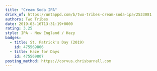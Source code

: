 ```yaml
---
title: "Cream Soda IPA"
drink_of: https://untappd.com/b/two-tribes-cream-soda-ipa/2533081
authors: Two Tribes
date: 2019-03-16T13:31:19+0000
rating: 3.25
style: IPA - New England / Hazy
badges:
  - title: St. Patrick's Day (2019)
    id: 475569806
  - title: Haze for Days
    id: 475569807
posting_method: https://corvus.chrisburnell.com
---
```

